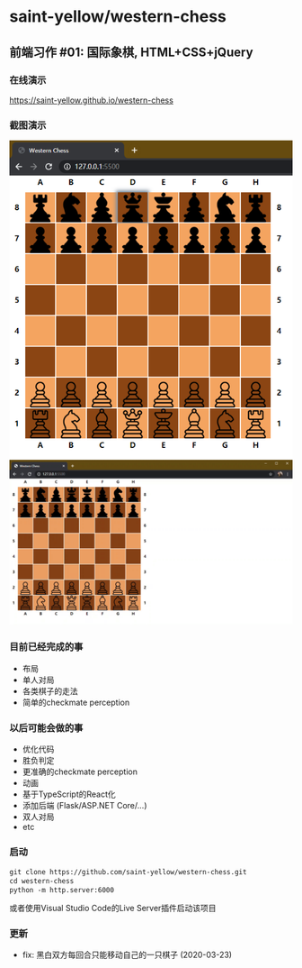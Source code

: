 # saint-yellow/western-chess

## 前端习作 #01: 国际象棋, HTML+CSS+jQuery

### 在线演示
https://saint-yellow.github.io/western-chess

### 截图演示
![preview](./readme/preview.png)
![demo](./readme/demo.gif)

### 目前已经完成的事
- 布局
- 单人对局
- 各类棋子的走法
- 简单的checkmate perception

### 以后可能会做的事
- 优化代码
- 胜负判定
- 更准确的checkmate perception
- 动画
- 基于TypeScript的React化
- 添加后端 (Flask/ASP.NET Core/...)
- 双人对局
- etc

### 启动
```
git clone https://github.com/saint-yellow/western-chess.git
cd western-chess
python -m http.server:6000
```
或者使用Visual Studio Code的Live Server插件启动该项目

### 更新
- fix: 黑白双方每回合只能移动自己的一只棋子 (2020-03-23)
